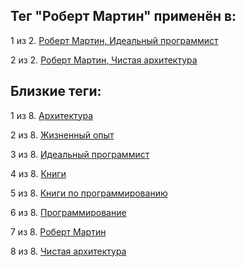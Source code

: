 ## Тег "Роберт Мартин" применён в:

1 из 2. [Роберт Мартин, Идеальный программист](../Книги/Программирование/Роберт%20Мартин%20-%20Идеальный%20программист.md)

2 из 2. [Роберт Мартин, Чистая архитектура](../Книги/Программирование/Роберт%20Мартин%20-%20Чистая%20архитектура.md)

## Близкие теги:

1 из 8. [Архитектура](./архитектура.md)

2 из 8. [Жизненный опыт](./жизненный%20опыт.md)

3 из 8. [Идеальный программист](./идеальный%20программист.md)

4 из 8. [Книги](./книги.md)

5 из 8. [Книги по программированию](./книги%20по%20программированию.md)

6 из 8. [Программирование](./программирование.md)

7 из 8. [Роберт Мартин](./роберт%20мартин.md)

8 из 8. [Чистая архитектура](./чистая%20архитектура.md)

